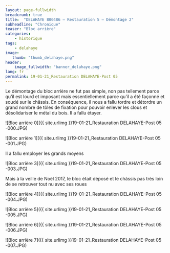 ```yaml
---
layout: page-fullwidth
breadcrumb: true
title:  "DELAHAYE 800486 – Restauration 5 – Démontage 2"
subheadline: "Chronique"
teaser: "Bloc arrière"
categories:
    - historique
tags:
    - delahaye
image:
   thumb: "thumb_delahaye.png"
header:
    image_fullwidth: "banner_delahaye.png"
lang: fr
permalink: 19-01-21_Restauration DELAHAYE-Post 05
---
```

Le démontage du bloc arrière ne fut pas simple, non pas tellement parce qu’il est lourd et imposant mais essentiellement parce qu’il a été façonné et soudé sur le châssis. En conséquence, il nous a fallu tordre et détordre un grand nombre de tôles de fixation pour pouvoir enlever les clous et désolidariser le métal du bois.
Il a fallu étayer.

![Bloc arrière 0]({{ site.urlimg }}19-01-21_Restauration DELAHAYE-Post 05 -000.JPG)

![Bloc arrière 1]({{ site.urlimg }}19-01-21_Restauration DELAHAYE-Post 05 -001.JPG)



Il a fallu employer les grands moyens

![Bloc arrière 3]({{ site.urlimg }}19-01-21_Restauration DELAHAYE-Post 05 -003.JPG)



Mais à la veille de Noël 2017, le bloc était déposé et le châssis pas très loin de se retrouver tout nu avec ses roues

![Bloc arrière 4]({{ site.urlimg }}19-01-21_Restauration DELAHAYE-Post 05 -004.JPG)

![Bloc arrière 5]({{ site.urlimg }}19-01-21_Restauration DELAHAYE-Post 05 -005.JPG)

![Bloc arrière 6]({{ site.urlimg }}19-01-21_Restauration DELAHAYE-Post 05 -006.JPG)

![Bloc arrière 7]({{ site.urlimg }}19-01-21_Restauration DELAHAYE-Post 05 -007.JPG)

